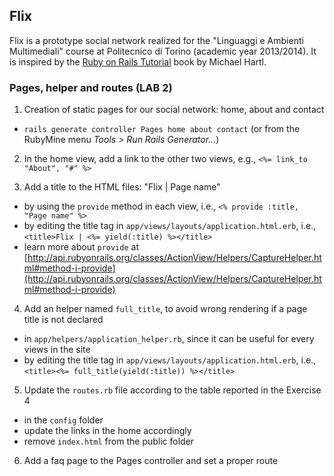 ## Flix ##

Flix is a prototype social network realized for the "Linguaggi e Ambienti Multimediali" course at Politecnico di Torino
(academic year 2013/2014). It is inspired by the [Ruby on Rails Tutorial](http://www.railstutorial.org/) book by
Michael Hartl.

### Pages, helper and routes (LAB 2) ###

1) Creation of static pages for our social network: home, about and contact

- `rails generate controller Pages home about contact` (or from the RubyMine menu *Tools > Run Rails Generator...*)

2) In the home view, add a link to the other two views, e.g., `<%= link_to "About", "#" %>`

3) Add a title to the HTML files: "Flix | Page name"

- by using the `provide` method in each view, i.e., `<% provide :title, "Page name" %>`
- by editing the title tag in `app/views/layouts/application.html.erb`, i.e., `<title>Flix | <%= yield(:title) %></title>`
- learn more about `provide` at [http://api.rubyonrails.org/classes/ActionView/Helpers/CaptureHelper.html#method-i-provide](http://api.rubyonrails.org/classes/ActionView/Helpers/CaptureHelper.html#method-i-provide)

4) Add an helper named `full_title`, to avoid wrong rendering if a page title is not declared

- in `app/helpers/application_helper.rb`, since it can be useful for every views in the site
- by editing the title tag in `app/views/layouts/application.html.erb`, i.e., `<title><%= full_title(yield(:title)) %></title>`

5) Update the `routes.rb` file according to the table reported in the Exercise 4

- in the `config` folder
- update the links in the home accordingly
- remove `index.html` from the public folder

6) Add a faq page to the Pages controller and set a proper route
